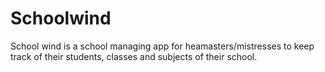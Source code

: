 # Schoolwind
School wind is a school managing app for heamasters/mistresses to keep track of their students, classes and subjects of their school.
